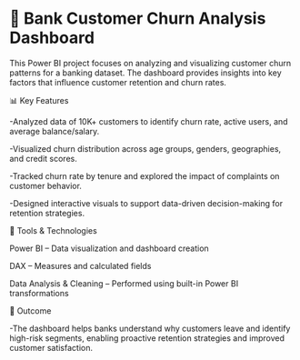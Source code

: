 # 🏦 Bank Customer Churn Analysis Dashboard

This Power BI project focuses on analyzing and visualizing customer churn patterns for a banking dataset. The dashboard provides insights into key factors that influence customer retention and churn rates.

📊 Key Features

-Analyzed data of 10K+ customers to identify churn rate, active users, and average balance/salary.

-Visualized churn distribution across age groups, genders, geographies, and credit scores.

-Tracked churn rate by tenure and explored the impact of complaints on customer behavior.

-Designed interactive visuals to support data-driven decision-making for retention strategies.

🧰 Tools & Technologies

Power BI – Data visualization and dashboard creation

DAX – Measures and calculated fields

Data Analysis & Cleaning – Performed using built-in Power BI transformations

🎯 Outcome

-The dashboard helps banks understand why customers leave and identify high-risk segments, enabling proactive retention strategies and improved customer satisfaction.


